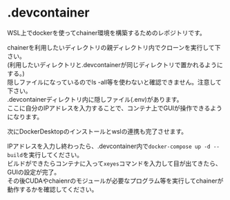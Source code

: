 # .devcontainer
WSL上でdockerを使ってchainer環境を構築するためのレポジトリです。  
  
chainerを利用したいディレクトリの親ディレクトリ内でクローンを実行して下さい。  
(利用したいディレクトリと.devcontainerが同じディレクトリで置かれるようにする。)  
隠しファイルになっているのでls -all等を使わないと確認できません。注意して下さい。  
.devcontainerディレクトリ内に隠しファイル(.env)があります。  
ここに自分のIPアドレスを入力することで、コンテナ上でGUIが操作できるようになります。  
  
次にDockerDesktopのインストールとwslの連携も完了させます。  
  
IPアドレスを入力し終わったら、.devcontainer内で```docker-compose up -d --build```を実行してください。  
ビルドができたらコンテナに入って```xeyes```コマンドを入力して目が出てきたら、GUIの設定が完了。  
その後CUDAやchaienrのモジュールが必要なプログラム等を実行してchainerが動作するかを確認してください。  
